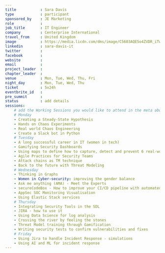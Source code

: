 ```yaml
---
title           : Sara Davis
type            : participant
sponsored_by    : JE Marketing
role            : 
job_title       : IT Engineer
company         : Centerprise International
travel_from     : United Kingdom
image           : https://media.licdn.com/dms/image/C5603AQE5o4ZVDR_iTw/profile-displayphoto-shrink_200_200/0?e=1533772800&v=beta&t=2Ssrb32gXeNaD8J3tMGhjuBnXDczH7tIzJLJKmFepO4
linkedin        : sara-davis-it
twitter         :
facebook        :
website         : 
email           :
project_leader  :
chapter_leader  :
venue           : Mon, Tue, Wed, Thu, Fri
night_day       : Mon, Tue, Wed, Thu
ticket          : 5x24h
eventbrite_id   :
pre_summit      : 
status          : add details
sessions:
    # add the Working Sessions you would like to attend in the meta above (use the session's title) e.g. sessions (one per line): -Security Playbooks Diagrams -Hackathon Daily Sessions
    # Monday
    - Creating a Steady-State Hypothesis
    - Hands on Chaos Experiments
    - Real world Chaos Engineering
    - Create a Slack bot in Python
    # Tuesday
    - A long successful career in IT (women in tech)
    - Gamifying Security Dashboards
    - Using maps to define how to capture, detect and prevent 6 real-world security incidents
    - Agile Practices for Security Teams
    - Attack chains as TM technique
    - Back to the future with Threat Modeling
    # Wednesday
    - Thinking in Graphs
    - Women in Cyber-security: improving the gender balance
    - Ask me anything (AMA) - Meet the Experts
    - secureCodeBox - How to improve your CI/CD pipeline with automated security tests
    - AppSec SOC Monitoring Visualisation
    - Using Elastic Stack services
    # Thursday
    - Integrating Security Tools in the SDL
    - JIRA - how to use it
    - Using Data Science for log analysis
    - Crossing the river by feeling the stones
    - Threat Model training through Gamification
    - Writing security tests to confirm vulnerabilities and fixes
    # Friday
    - Using Jira to handle Incident Response - simulations
    - Using AI and ML for incident response
---
```


<!-- put more details about participant here -->
